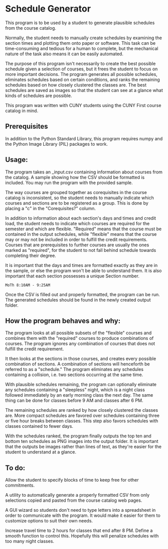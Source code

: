 # Schedule Generator

This program is to be used by a student to generate plausible schedules from the course catalog.

Normally, the student needs to manually create schedules by examining the section times and plotting them onto paper or software. This task can be time-consuming and tedious for a human to complete, but the mechanical nature of the task also means it can be easily automated.

The purpose of this program isn't necessarily to create the best possible schedule given a selection of courses, but it frees the student to focus on more important decisions. The program generates all possible schedules, eliminates schedules based on certain conditions, and ranks the remaining schedules based on how closely clustered the classes are. The best schedules are saved as images so that the student can see at a glance what kinds of schedules are possible.

This program was written with CUNY students using the CUNY First course catalog in mind.

## Prerequisites

In addition to the Python Standard Library, this program requires numpy and the Python Image Library (PIL) packages to work.

## Usage:

The program takes an _input.csv containing information about courses from the catalog. A sample showing how the CSV should be formatted is included. You may run the program with the provided sample.

The way courses are grouped together as corequisites in the course catalog is inconsistent, so the student needs to manually indicate which courses and sections are to be registered as a group. This is done by placing a "c" in the "Corequisites?" column.

In addition to information about each section's days and times and credit load, the student needs to indicate which courses are required for the semester and which are flexible. "Required" means that the course must be contained in the output schedules, while "flexible" means that the course may or may not be included in order to fulfill the credit requirements. Courses that are prerequisites to further courses are usually the ones marked as "required", for the student to not fall behind schedule towards completing their degree.

It is important that the days and times are formatted exactly as they are in the sample, or else the program won't be able to understand them. It is also important that each section possesses a unique Section number.

```
MoTh 8:10AM - 9:25AM
```

Once the CSV is filled out and properly formatted, the program can be run. The generated schedules should be found in the newly created output folder.

## How the program behaves and why:

The program looks at all possible subsets of the "flexible" courses and combines them with the "required" courses to produce combinations of courses. The program ignores any combination of courses that does not fulfill the credit requirement.

It then looks at the sections in those courses, and creates every possible combination of sections. A combination of sections will henceforth be referred to as a "schedule." The program eliminates any schedules containing a collision, i.e. two sections occurring at the same time.

With plausible schedules remaining, the program can optionally eliminate any schedules containing a "sleepless" night, which is a night class followed immediately by an early morning class the next day. The same thing can be done for classes before 9 AM and classes after 6 PM.

The remaining schedules are ranked by how closely clustered the classes are. More compact schedules are favored over schedules containing three or five hour breaks between classes. This step also favors schedules with classes contained to fewer days.

With the schedules ranked, the program finally outputs the top ten and bottom ten schedules as PNG images into the output folder. It is important that the outputs be images rather than lines of text, as they're easier for the student to understand at a glance.

## To do:

Allow the student to specify blocks of time to keep free for other commitments.

A utility to automatically generate a properly formatted CSV from only selections copied and pasted from the course catalog web pages.

A GUI wizard so students don't need to type letters into a spreadsheet in order to communicate with the program. It would make it easier for them to customize options to suit their own needs.

Increase travel time to 2 hours for classes that end after 8 PM. Define a smooth function to control this. Hopefully this will penalize schedules with too many night classes.